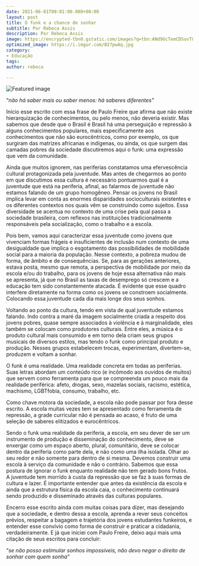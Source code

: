 ```yaml
---
date: 2021-06-01T00:01:00.000+00:00
layout: post
title: O funk e a chance de sonhar
subtitle: Por Rebeca Assis
description: Por Rebeca Assis
image: https://encrypted-tbn0.gstatic.com/images?q=tbn:ANd9GcTemCDSuvT8dzpkUiWLu86kwpbbwlDU7QjtQQ&usqp=CAU
optimized_image: https://i.imgur.com/BI7pwAq.jpg
category:
- Educação
tags: 
author: rebeca

---
```

![Featured image](https://i.imgur.com/BI7pwAq.jpg)

“_não há saber mais ou saber menos: há saberes diferentes”_

Início esse escrito com essa frase de Paulo Freire que afirma que não existe hierarquização de conhecimentos, ou pelo menos, não deveria existir. Mas sabemos que desde que o Brasil é Brasil há uma perseguição e repressão à alguns conhecimentos populares, mais especificamente aos conhecimentos que não são eurocêntricos, como por exemplo, os que surgiram das matrizes africanas e indígenas, ou ainda, os que surgem das camadas pobres da sociedade discutiremos aqui o funk: uma expressão que vem da comunidade.

Ainda que muitos ignorem, nas periferias constatamos uma efervescência cultural protagonizada pela juventude. Mas antes de chegarmos ao ponto em que discutimos essa cultura é necessário pontuarmos qual é a juventude que está na periferia, afinal, ao falarmos de juventude não estamos falando de um grupo homogêneo. Pensar os jovens no Brasil implica levar em conta as enormes disparidades socioculturais existentes e os diferentes contextos nos quais vêm se construindo como sujeitos. Essa diversidade se acentua no contexto de uma crise pela qual passa a sociedade brasileira, com reflexos nas instituições tradicionalmente responsáveis pela socialização, como o trabalho e a escola.

Pois bem, vamos aqui caracterizar essa juventude como jovens que vivenciam formas frágeis e insuficientes de inclusão num contexto de uma desigualdade que implica o esgotamento das possibilidades de mobilidade social para a maioria da população. Nesse contexto, a pobreza mudou de forma, de âmbito e de consequências. Se, para as gerações anteriores, estava posta, mesmo que remota, a perspectiva de mobilidade por meio da escola e/ou do trabalho, para os jovens de hoje essa alternativa não mais se apresenta, já que no Brasil as taxas de desemprego só crescem e a educação tem sido constantemente atacada. É evidente que esse quadro interfere diretamente na forma como os jovens se constroem socialmente. Colocando essa juventude cada dia mais longe dos seus sonhos.

Voltando ao ponto da cultura, tendo em vista de qual juventude estamos falando. Indo contra a maré da imagem socialmente criada a respeito dos jovens pobres, quase sempre associados à violência e à marginalidade, eles também se colocam como produtores culturais. Entre eles, a música é o produto cultural mais consumido e em torno dela criam seus grupos musicais de diversos estilos, mas tendo o funk como principal produto e produção. Nesses grupos estabelecem trocas, experimentam, divertem-se, produzem e voltam a sonhar.

O funk é uma realidade. Uma realidade concreta em todas as periferias. Suas letras abordam um conteúdo rico (e incômodo aos ouvidos de muitos) que servem como ferramenta para que se compreenda um pouco mais da realidade periférica: afeto, drogas, sexo, mazelas sociais, racismo, estética, machismo, LGBTfobia, consumo, trabalho, etc.

Como chave motora da sociedade, a escola não pode passar por fora desse escrito. A escola muitas vezes tem se apresentado como ferramenta de repressão, a grade curricular não é pensada ao acaso, é fruto de uma seleção de saberes elitizados e eurocêntricos.

Sendo o funk uma realidade da periferia, a escola, em seu dever de ser um instrumento de produção e disseminação do conhecimento, deve se enxergar como um espaço aberto, plural, comunitário, deve se colocar dentro da periferia como parte dela, e não como uma ilha isolada. Olhar ao seu redor e não somente para dentro de si mesma. Devemos construir uma escola à serviço da comunidade e não o contrário. Sabemos que essa postura de ignorar o funk enquanto realidade não tem gerado bons frutos. A juventude tem morrido à custa da repressão que se faz à suas formas de cultura e lazer. É importante entender que antes da existência da escola e ainda que a estrutura física da escola caia, o conhecimento continuará sendo produzido e disseminado através das culturas populares.

Encerro esse escrito ainda com muitas coisas para dizer, mas desejando que a sociedade, e dentro dessa a escola, aprenda a rever seus conceitos prévios, respeitar a bagagem e trajetória dos jovens estudantes funkeiros, e entender esse convívio como forma de construir e praticar a cidadania, verdadeiramente. E já que iniciei com Paulo Freire, deixo aqui mais uma citação de seus escritos para concluir:

“_se não posso estimular sonhos impossíveis, não devo negar o direito de sonhar com quem sonha”_